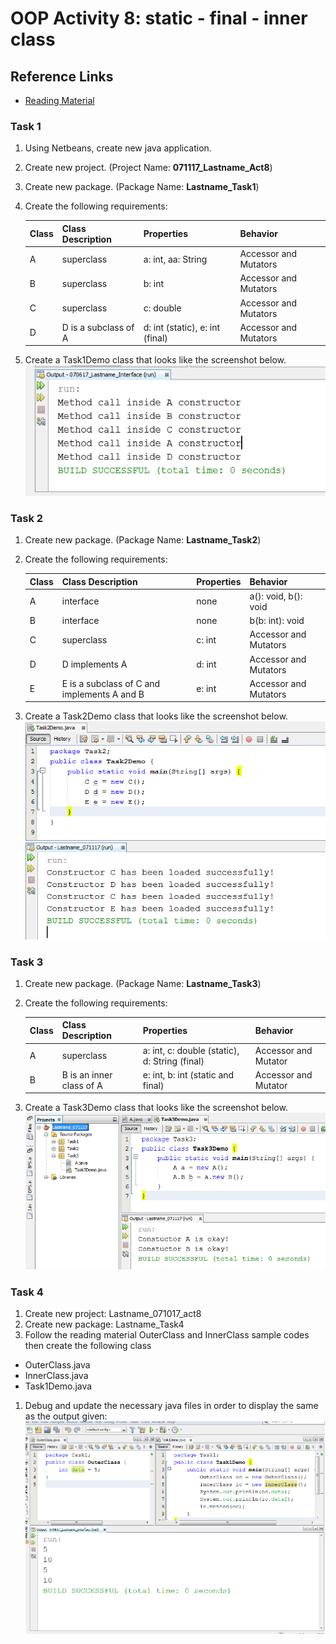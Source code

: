 # OOP Activity 8: static - final - inner class

## Reference Links
* [Reading Material](https://drive.google.com/file/d/0By-aduulSKAMajVDeWlwbzh0Mkk/view)

### Task 1
1. Using Netbeans, create new java application.
2. Create new project. (Project Name: **071117_Lastname_Act8**)
3. Create new package. (Package Name: **Lastname_Task1**)
4. Create the following requirements:

	Class | Class Description | Properties | Behavior
	----- | ----------------- | ---------- | ---------
	A | superclass | a: int, aa: String | Accessor and Mutators
	B | superclass | b: int | Accessor and Mutators
	C | superclass | c: double | Accessor and Mutators
	D | D is a subclass of A | d: int (static), e: int (final) | Accessor and Mutators

5. Create a Task1Demo class that looks like the screenshot below.
	![Task1](https://github.com/clydeatuic/oop-act8-static_final_innerclass/blob/master/task1.PNG)

### Task 2
1. Create new package. (Package Name: **Lastname_Task2**)
2. Create the following requirements:

	Class | Class Description | Properties | Behavior
	----- | ----------------- | ---------- | ---------
	A | interface | none | a(): void, b(): void
	B | interface | none | b(b: int): void
	C | superclass | c: int | Accessor and Mutators
	D | D implements A | d: int | Accessor and Mutators
	E | E is a subclass of C and implements A and B | e: int | Accessor and Mutators

3. Create a Task2Demo class that looks like the screenshot below.
	![Task2](https://github.com/clydeatuic/oop-act8-static_final_innerclass/blob/master/task2.PNG)

### Task 3
1. Create new package. (Package Name: **Lastname_Task3**)
2. Create the following requirements:

	Class | Class Description | Properties | Behavior
	----- | ----------------- | ---------- | ---------
	A | superclass | a: int, c: double (static), d: String (final) | Accessor and Mutator
	B | B is an inner class of A | e: int, b: int (static and final) | Accessor and Mutator

3. Create a Task3Demo class that looks like the screenshot below.
	![Task3](https://github.com/clydeatuic/oop-act8-static_final_innerclass/blob/master/task3.PNG)

### Task 4
1. Create new project: Lastname_071017_act8
1. Create new package: Lastname_Task4
1. Follow the reading material OuterClass and InnerClass sample codes then create the following class
  * OuterClass.java
  * InnerClass.java
  * Task1Demo.java
1. Debug and update the necessary java files in order to display the same as the output given:
  ![Task4](https://github.com/clydeatuic/oop-act8-static_final_innerclass/blob/master/task4.png)
